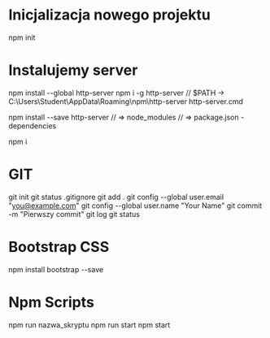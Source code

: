 # Inicjalizacja nowego projektu
npm init 

# Instalujemy server
npm install --global http-server 
npm i -g http-server 
// $PATH -> C:\Users\Student\AppData\Roaming\npm\http-server
http-server.cmd

npm install --save http-server 
// => node_modules
// => package.json - dependencies

npm i

# GIT
git init 
git status
.gitignore
git add .
git config --global user.email "you@example.com"
git config --global user.name "Your Name"
git commit -m "Pierwszy commit"
git log 
git status

# Bootstrap CSS
npm install bootstrap --save 

# Npm Scripts
npm run nazwa_skryptu
npm run start
npm start